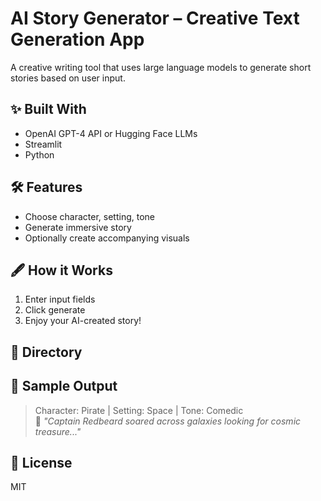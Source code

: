 
# AI Story Generator – Creative Text Generation App

A creative writing tool that uses large language models to generate short stories based on user input.

## ✨ Built With
- OpenAI GPT-4 API or Hugging Face LLMs
- Streamlit
- Python

## 🛠 Features
- Choose character, setting, tone
- Generate immersive story
- Optionally create accompanying visuals

## 🖋️ How it Works
1. Enter input fields
2. Click generate
3. Enjoy your AI-created story!

## 📁 Directory
## 📝 Sample Output
> Character: Pirate | Setting: Space | Tone: Comedic  
> 🧾 *"Captain Redbeard soared across galaxies looking for cosmic treasure..."*

## 📜 License
MIT
